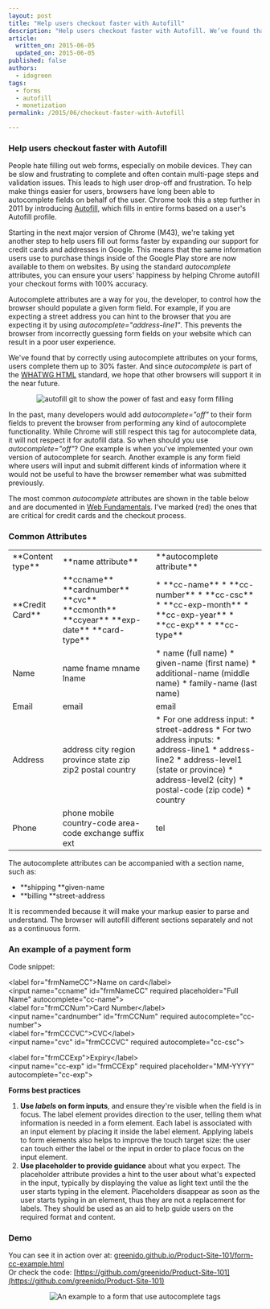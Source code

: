 ```yaml
---
layout: post
title: "Help users checkout faster with Autofill"
description: "Help users checkout faster with Autofill. We’ve found that by correctly using autocomplete attributes on your forms, users complete them up to 30% faster!"
article:
  written_on: 2015-06-05
  updated_on: 2015-06-05
published: false
authors:
  - idogreen
tags:
  - forms
  - autofill
  - monetization
permalink: /2015/06/checkout-faster-with-Autofill

---
```


### Help users checkout faster with Autofill

People hate filling out web forms, especially on mobile devices. They can be 
slow and frustrating to complete and often contain multi-page steps and 
validation issues. This leads to high user drop-off and frustration. To help 
make things easier for users, browsers have long been able to autocomplete 
fields on behalf of the user. Chrome took this a step further in 2011 by 
introducing [Autofill](https://support.google.com/chrome/answer/142893?hl=en), 
which fills in entire forms based on a user's Autofill profile.

Starting in the next major version of Chrome (M43), we're taking yet another 
step to help users fill out forms faster by expanding our support for credit 
cards and addresses in Google. This means that the same information users use to 
purchase things inside of the Google Play store are now available to them on 
websites. By using the standard _autocomplete_ attributes, you can ensure your 
users' happiness by helping Chrome autofill your checkout forms with 100% 
accuracy.

Autocomplete attributes are a way for you, the developer, to control how the 
browser should populate a given form field.  For example, if you are expecting a 
street address you can hint to the browser that you are expecting it by using 
_autocomplete="address-line1"_. This prevents the browser from incorrectly 
guessing form fields on your website which can result in a poor user experience.

We've found that by correctly using autocomplete attributes on your forms, users 
complete them up to 30% faster. And since _autocomplete_ is part of the [WHATWG 
](https://html.spec.whatwg.org/multipage/forms.html#autofill)[HTML](https://html.spec.whatwg.org/multipage/forms.html#autofill) 
standard, we hope that other browsers will support it in the near future.  

<p style="text-align: center;">
  <img style="max-width: 100%; height: auto;" src="{% asset_path 2015-06-05-checkout-faster-with-autofill/autofill-1.gif %}" alt="autofill git to show the power of fast and easy form filling" />
</p>

In the past, many developers would add _autocomplete="off"_ to their form fields 
to prevent the browser from performing any kind of autocomplete functionality. 
While Chrome will still respect this tag for autocomplete data, it will not 
respect it for autofill data. So when should you use _autocomplete="off"_? One 
example is when you've implemented your own version of autocomplete for search. 
Another example is any form field where users will input and submit different 
kinds of information where it would not be useful to have the browser remember 
what was submitted previously.

The most common _autocomplete_ attributes are shown in the table below and are 
documented in [Web 
Fundamentals](https://developers.google.com/web/fundamentals/input/?hl=en). I've 
marked (red) the ones that are critical for credit cards and the checkout 
process.

### Common Attributes

<table>
<tr>
<td markdown="block">
**Content type**
</td>
<td markdown="block">
**name attribute**
</td>
<td markdown="block">
**autocomplete attribute**
</td>
</tr>
<tr>
<td markdown="block">
**Credit Card**
</td>
<td markdown="block">
**ccname**  
**cardnumber**  
**cvc**  
**ccmonth**  
**ccyear**  
**exp-date**  
**card-type**
</td>
<td markdown="block">
* **cc-name**
* **cc-number**
* **cc-csc**
* **cc-exp-month**
* **cc-exp-year**
* **cc-exp**
* **cc-type**
</td>
</tr>
<tr>
<td markdown="block">
Name
</td>
<td markdown="block">
name  
fname  
mname  
lname
</td>
<td markdown="block">
* name (full name)
* given-name (first name)
* additional-name (middle name)
* family-name (last name)
</td>
</tr>
<tr>
<td markdown="block">
Email
</td>
<td markdown="block">
email
</td>
<td markdown="block">
email
</td>
</tr>
<tr>
<td markdown="block">
Address
</td>
<td markdown="block">
address  
city  
region  
province  
state  
zip  
zip2  
postal  
country
</td>
<td markdown="block">
* For one address input:
    * street-address
* For two address inputs:
    * address-line1
    * address-line2
* address-level1 (state or province)
* address-level2 (city)
* postal-code (zip code)
* country
</td>
</tr>
<tr>
<td markdown="block">
Phone
</td>
<td markdown="block">
phone  
mobile  
country-code  
area-code  
exchange  
suffix  
ext
</td>
<td markdown="block">
tel
</td>
</tr>
</table>

   
The autocomplete attributes can be accompanied with a section name, such as:

* **shipping **given-name
* **billing **street-address<br/>

It is recommended because it will make your markup easier to parse and 
understand. The browser will autofill different sections separately and not as a 
continuous form.

### An example of a payment form

Code snippet:

&lt;label for="frmNameCC"&gt;Name on card&lt;/label&gt;  
&lt;input name="ccname" id="frmNameCC" required placeholder="Full Name" 
autocomplete="cc-name"&gt;    
&lt;label for="frmCCNum"&gt;Card Number&lt;/label&gt;  
&lt;input name="cardnumber" id="frmCCNum" required autocomplete="cc-number"&gt;    
&lt;label for="frmCCCVC"&gt;CVC&lt;/label&gt;  
&lt;input name="cvc" id="frmCCCVC" required autocomplete="cc-csc"&gt;  
  
&lt;label for="frmCCExp"&gt;Expiry&lt;/label&gt;  
&lt;input name="cc-exp" id="frmCCExp" required placeholder="MM-YYYY" 
autocomplete="cc-exp"&gt;

**Forms best practices**

1. **Use ****_labels_**** on form inputs**, and ensure they're visible when the 
   field is in focus. The label element provides direction to the user, telling 
   them what information is needed in a form element. Each label is associated 
   with an input element by placing it inside the label element. Applying labels 
   to form elements also helps to improve the touch target size: the user can 
   touch either the label or the input in order to place focus on the input 
   element.
1. **Use placeholder to provide guidance** about what you expect. The 
   placeholder attribute provides a hint to the user about what's expected in 
   the input, typically by displaying the value as light text until the the user 
   starts typing in the element. Placeholders disappear as soon as the user 
   starts typing in an element, thus they are not a replacement for labels. They 
   should be used as an aid to help guide users on the required format and 
   content.

### Demo

You can see it in action over at: 
[greenido.github.io/Product-Site-101/form-cc-example.html](https://greenido.github.io/Product-Site-101/form-cc-example.html)  
Or check the code: 
[https://github.com/greenido/Product-Site-101](https://github.com/greenido/Product-Site-101)

<p style="text-align: center;">
  <img style="max-width: 100%; height: auto;" src="{% asset_path 2015-06-05-checkout-faster-with-autofill/autofill-ex.png %}" alt="An example to a form that use autocomplete tags" />
</p>

